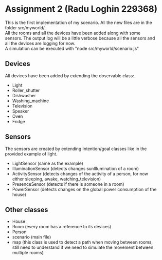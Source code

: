 # Assignment 2 (Radu Loghin 229368)
This is the first implementation of my scenario. All the new files are in the folder src/myworld/.  
All the rooms and all the devices have been added along with some sensors. The output log will be a little verbose because all the sensors and all the devices are logging for now.  
A simulation can be executed with "node src/myworld/scenario.js"
## Devices
All devices have been added by extending the observable class:
* Light
* Roller_shutter
* Dishwasher
* Washing_machine
* Television
* Speaker
* Oven
* Fridge

## Sensors
The sensors are created by extending Intention/goal classes like in the provided example of light.
* LightSensor (same as the example)
* IlluminationSensor (detects changes  sunIllumination of a room)
* ActivitySensor (detects changes of the  activity of a person, for now either sleeping, awake, watching_television)
* PresenceSensor (detects if there is someone in a room)
* PowerSensor (detects changes on the global power consumption of the house)

## Other classes
* House 
* Room (every room has a reference to its devices)
* Person
* scenario (main file)
* map (this class is used to detect a path when moving between rooms, still need to understand if we need to simulate the movement between multiple rooms)